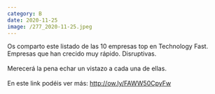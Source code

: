 ```yaml
--- 
category: B 
date: 2020-11-25 
image: /277_2020-11-25.jpeg 
--- 
```


Os comparto este listado de las 10 empresas top en Technology Fast. Empresas que han crecido muy rápido. Disruptivas.  <br><br>Merecerá la pena echar un vistazo a cada una de ellas.<br><br>En este link podéis ver más: http://ow.ly/FAWW50CpyFw